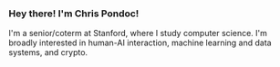 ### Hey there! I'm Chris Pondoc!

I'm a senior/coterm at Stanford, where I study computer science. I'm broadly interested in human-AI interaction, machine learning and data systems, and crypto.
